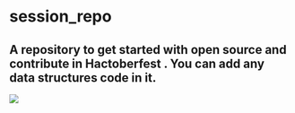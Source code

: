# session_repo
## A repository to get started with open source and contribute in Hactoberfest . You can add any data structures code in it.
![](https://embed-fastly.wistia.com/deliveries/49bd387c40e2c5aada92abdf973bc46d.webp?image_crop_resized=960x540)

